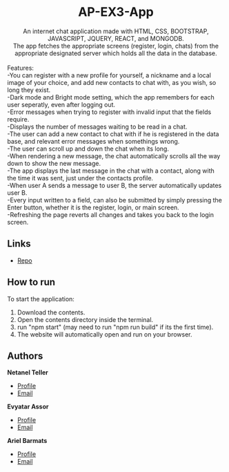 <h1 align="center">AP-EX3-App</h1>

<div align="center">
  An internet chat application made with HTML, CSS, BOOTSTRAP, JAVASCRIPT, JQUERY, REACT, and MONGODB. <br/>
  The app fetches the appropriate screens (register, login, chats) from the appropriate designated server which holds all the data in the database. <br/>
</div>
<br/>
Features: <br/>
-You can register with a new profile for yourself, a nickname and a local image of your choice, and add new contacts to chat with, as you wish, so long they exist. <br/>
-Dark mode and Bright mode setting, which the app remembers for each user seperatly, even after logging out. <br/>
-Error messages when trying to register with invalid input that the fields require. <br/>
-Displays the number of messages waiting to be read in a chat. <br/>
-The user can add a new contact to chat with if he is registered in the data base, and relevant error messages when somethings wrong. <br/>
-The user can scroll up and down the chat when its long. <br/>
-When rendering a new message, the chat automatically scrolls all the way down to show the new message. <br/>
-The app displays the last message in the chat with a contact, along with the time it was sent, just under the contacts profile. <br/>
-When user A sends a message to user B, the server automatically updates user B. <br/>
-Every input written to a field, can also be submitted by simply pressing the Enter button, whether it is the register, login, or main screen. <br/>
-Refreshing the page reverts all changes and takes you back to the login screen. <br/>

## Links

- [Repo](https://github.com/netnnn/AP-Ex3 "AP-Ex3 Repo")

## How to run

To start the application:
1. Download the contents.
2. Open the contents directory inside the terminal.
3. run "npm start" (may need to run "npm run build" if its the first time).
4. The website will automatically open and run on your browser.

## Authors

**Netanel Teller**

- [Profile](https://github.com/netnnn)
- [Email](netanel7227@gmail.com)

**Evyatar Assor**

- [Profile](https://github.com/Eviassor789)
- [Email](eviassor@gmail.com)

**Ariel Barmats**

- [Profile](https://github.com/arielbarmats)
- [Email](ariel.barmats@gmail.com)
